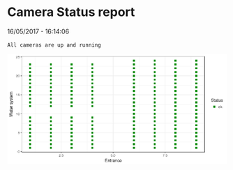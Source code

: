 Camera Status report
================
16/05/2017 - 16:14:06

    All cameras are up and running

![](camreport_files/figure-markdown_github/unnamed-chunk-2-1.png)
